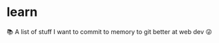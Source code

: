 # learn
:books: A list of stuff I want to commit to memory to git better at web dev :stuck_out_tongue_winking_eye:
